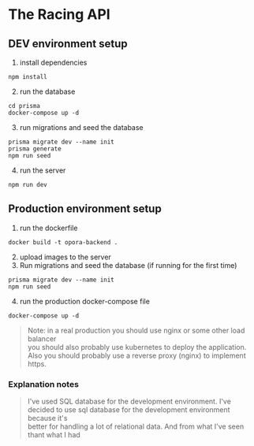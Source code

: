 # The Racing API


## DEV environment setup

1. install dependencies
```
npm install
```

2. run the database
```
cd prisma
docker-compose up -d
```

3. run migrations and seed the database
```
prisma migrate dev --name init
prisma generate
npm run seed
```

4. run the server
```
npm run dev
```

## Production environment setup

1. run the dockerfile
```
docker build -t opora-backend .
```
2. upload images to the server
3. Run migrations and seed the database (if running for the first time)
```
prisma migrate dev --name init
npm run seed
```
4. run the production docker-compose file
```
docker-compose up -d
```
> Note: in a real production you should use nginx or some other load balancer \
> you should also probably use kubernetes to deploy the application.
> Also you should probably use a reverse proxy (nginx) to implement https.

### Explanation notes
> I've used SQL database for the development environment.
> I've decided to use sql database for the development environment because it's \
> better for handling a lot of relational data. And from what I've seen thant what I had

